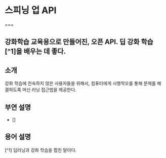 # 스피닝 업 API
===

강화학습 교육용으로 만들어진, 오픈 API. 딥 강화 학습[^1]을 배우는 데 좋다.
---
 
## 소개
강화 학습에 친숙하지 않은 사용자들을 위해서, 컴퓨터에게 시행착오를 통해 문제를 해결하도록 머신 러닝 접근법을 제공한다.  

## 부연 설명
 - []
 
 
 
 
 
 
 ## 용어 설명
 [^1] 딥러닝과 강화 학습을 합친 말이다.
 

